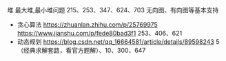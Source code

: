 堆	最大堆,最小堆问题	215、253、347、624、703
无向图、有向图等基本支持  
- 贪心算法	https://zhuanlan.zhihu.com/p/25769975 https://www.jianshu.com/p/fede80bad3f1	253、406、621
- 动态规划	https://blog.csdn.net/qq_16664581/article/details/89598243	5（经典求解套路，看官方题解）、10、300、647

